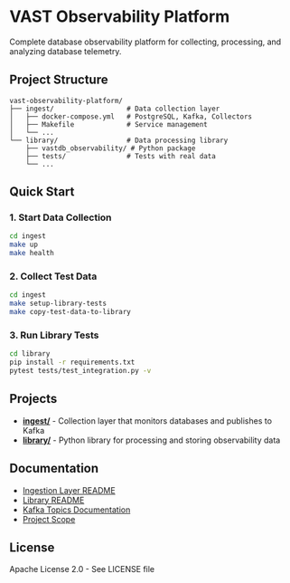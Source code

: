 # VAST Observability Platform

Complete database observability platform for collecting, processing, and analyzing database telemetry.

## Project Structure
```
vast-observability-platform/
├── ingest/                  # Data collection layer
│   ├── docker-compose.yml   # PostgreSQL, Kafka, Collectors
│   ├── Makefile             # Service management
│   └── ...
└── library/                 # Data processing library
    ├── vastdb_observability/ # Python package
    ├── tests/               # Tests with real data
    └── ...
```

## Quick Start

### 1. Start Data Collection
```bash
cd ingest
make up
make health
```

### 2. Collect Test Data
```bash
cd ingest
make setup-library-tests
make copy-test-data-to-library
```

### 3. Run Library Tests
```bash
cd library
pip install -r requirements.txt
pytest tests/test_integration.py -v
```

## Projects

- **[ingest/](./ingest/)** - Collection layer that monitors databases and publishes to Kafka
- **[library/](./library/)** - Python library for processing and storing observability data

## Documentation

- [Ingestion Layer README](./ingest/README.md)
- [Library README](./library/README.md)
- [Kafka Topics Documentation](./ingest/TOPICS.md)
- [Project Scope](./ingest/PROJECT_SCOPE.md)

## License

Apache License 2.0 - See LICENSE file
